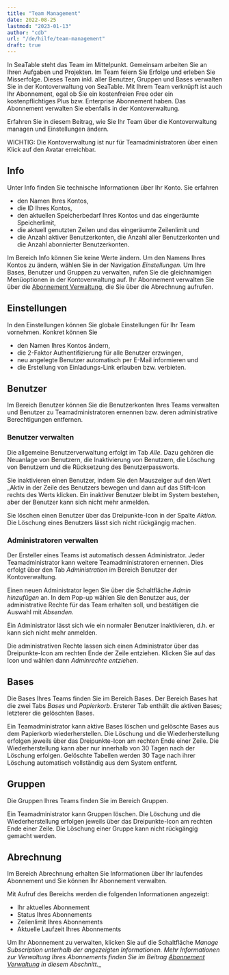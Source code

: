 ```yaml
---
title: "Team Management"
date: 2022-08-25
lastmod: "2023-01-13"
author: "cdb"
url: "/de/hilfe/team-management"
draft: true
---
```


In SeaTable steht das Team im Mittelpunkt. Gemeinsam arbeiten Sie an Ihren Aufgaben und Projekten. Im Team feiern Sie Erfolge und erleben Sie Misserfolge. Dieses Team inkl. aller Benutzer, Gruppen und Bases verwalten Sie in der Kontoverwaltung von SeaTable. Mit Ihrem Team verknüpft ist auch Ihr Abonnement, egal ob Sie ein kostenfreien Free oder ein kostenpflichtiges Plus bzw. Enterprise Abonnement haben. Das Abonnement verwalten Sie ebenfalls in der Kontoverwaltung.

Erfahren Sie in diesem Beitrag, wie Sie Ihr Team über die Kontoverwaltung managen und Einstellungen ändern.

WICHTIG: Die Kontoverwaltung ist nur für Teamadministratoren über einen Klick auf den Avatar erreichbar.

## Info

Unter Info finden Sie technische Informationen über Ihr Konto. Sie erfahren

- den Namen Ihres Kontos,
- die ID Ihres Kontos,
- den aktuellen Speicherbedarf Ihres Kontos und das eingeräumte Speicherlimit,
- die aktuell genutzten Zeilen und das eingeräumte Zeilenlimit und
- die Anzahl aktiver Benutzerkonten, die Anzahl aller Benutzerkonten und die Anzahl abonnierter Benutzerkonten.

Im Bereich Info können Sie keine Werte ändern. Um den Namens Ihres Kontos zu ändern, wählen Sie in der Navigation _Einstellungen_. Um Ihre Bases, Benutzer und Gruppen zu verwalten, rufen Sie die gleichnamigen Menüoptionen in der Kontoverwaltung auf. Ihr Abonnement verwalten Sie über die [Abonnement Verwaltung](docs/handbuch/verwaltung/abonnement-verwaltung/), die Sie über die Abrechnung aufrufen.

## Einstellungen

In den Einstellungen können Sie globale Einstellungen für Ihr Team vornehmen. Konkret können Sie

- den Namen Ihres Kontos ändern,
- die 2-Faktor Authentifizierung für alle Benutzer erzwingen,
- neu angelegte Benutzer automatisch per E-Mail informieren und
- die Erstellung von Einladungs-Link erlauben bzw. verbieten.

## Benutzer

Im Bereich Benutzer können Sie die Benutzerkonten Ihres Teams verwalten und Benutzer zu Teamadministratoren ernennen bzw. deren administrative Berechtigungen entfernen.

### Benutzer verwalten

Die allgemeine Benutzerverwaltung erfolgt im Tab _Alle_. Dazu gehören die Neuanlage von Benutzern, die Inaktivierung von Benutzern, die Löschung von Benutzern und die Rücksetzung des Benutzerpassworts.

Sie inaktivieren einen Benutzer, indem Sie den Mauszeiger auf den Wert _Aktiv in der Zeile des Benutzers bewegen und dann auf das Stift-Icon rechts des Werts klicken. Ein inaktiver Benutzer bleibt im System bestehen, aber der Benutzer kann sich nicht mehr anmelden.

Sie löschen einen Benutzer über das Dreipunkte-Icon in der Spalte _Aktion_. Die Löschung eines Benutzers lässt sich nicht rückgängig machen.

### Administratoren verwalten

Der Ersteller eines Teams ist automatisch dessen Administrator. Jeder Teamadministrator kann weitere Teamadministratoren ernennen. Dies erfolgt über den Tab _Administration_ im Bereich Benutzer der Kontoverwaltung.

Einen neuen Administrator legen Sie über die Schaltfläche _Admin hinzufügen_ an. In dem Pop-up wählen Sie den Benutzer aus, der administrative Rechte für das Team erhalten soll, und bestätigen die Auswahl mit _Absenden_.

Ein Administrator lässt sich wie ein normaler Benutzer inaktivieren, d.h. er kann sich nicht mehr anmelden.

Die administrativen Rechte lassen sich einen Administrator über das Dreipunkte-Icon am rechten Ende der Zeile entziehen. Klicken Sie auf das Icon und wählen dann _Adminrechte entziehen_.

## Bases

Die Bases Ihres Teams finden Sie im Bereich Bases. Der Bereich Bases hat die zwei Tabs _Bases_ und _Papierkorb_. Ersterer Tab enthält die aktiven Bases; letzterer die gelöschten Bases.

Ein Teamadministrator kann aktive Bases löschen und gelöschte Bases aus dem Papierkorb wiederherstellen. Die Löschung und die Wiederherstellung erfolgen jeweils über das Dreipunkte-Icon am rechten Ende einer Zeile. Die Wiederherstellung kann aber nur innerhalb von 30 Tagen nach der Löschung erfolgen. Gelöschte Tabellen werden 30 Tage nach ihrer Löschung automatisch vollständig aus dem System entfernt.

## Gruppen

Die Gruppen Ihres Teams finden Sie im Bereich Gruppen.

Ein Teamadministrator kann Gruppen löschen. Die Löschung und die Wiederherstellung erfolgen jeweils über das Dreipunkte-Icon am rechten Ende einer Zeile. Die Löschung einer Gruppe kann nicht rückgängig gemacht werden.

## Abrechnung

Im Bereich Abrechnung erhalten Sie Informationen über Ihr laufendes Abonnement und Sie können Ihr Abonnement verwalten.

Mit Aufruf des Bereichs werden die folgenden Informationen angezeigt:

- Ihr aktuelles Abonnement
- Status Ihres Abonnements
- Zeilenlimit Ihres Abonnements
- Aktuelle Laufzeit Ihres Abonnements

Um Ihr Abonnement zu verwalten, klicken Sie auf die Schaltfläche _Manage Subscription _unterhalb der angezeigten Informationen. Mehr Informationen zur Verwaltung Ihres Abonnements finden Sie im Beitrag [Abonnement Verwaltung](/docs/handbuch/verwaltung/abonnement-verwaltung/"") in diesem Abschnitt.___
